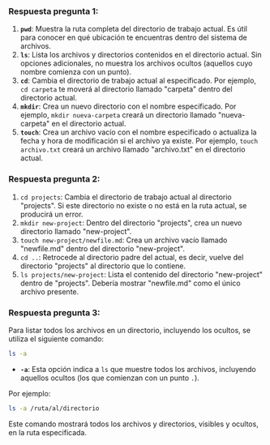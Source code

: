 ### Respuesta pregunta 1:

1. **`pwd`**: Muestra la ruta completa del directorio de trabajo actual. Es útil para conocer en qué ubicación te encuentras dentro del sistema de archivos.
2. **`ls`**: Lista los archivos y directorios contenidos en el directorio actual. Sin opciones adicionales, no muestra los archivos ocultos (aquellos cuyo nombre comienza con un punto).
3. **`cd`**: Cambia el directorio de trabajo actual al especificado. Por ejemplo, `cd carpeta` te moverá al directorio llamado "carpeta" dentro del directorio actual.
4. **`mkdir`**: Crea un nuevo directorio con el nombre especificado. Por ejemplo, `mkdir nueva-carpeta` creará un directorio llamado "nueva-carpeta" en el directorio actual.
5. **`touch`**: Crea un archivo vacío con el nombre especificado o actualiza la fecha y hora de modificación si el archivo ya existe. Por ejemplo, `touch archivo.txt` creará un archivo llamado "archivo.txt" en el directorio actual.


### Respuesta pregunta 2:
1. `cd projects`: Cambia el directorio de trabajo actual al directorio "projects". Si este directorio no existe o no está en la ruta actual, se producirá un error.
2. `mkdir new-project`: Dentro del directorio "projects", crea un nuevo directorio llamado "new-project".
3. `touch new-project/newfile.md`: Crea un archivo vacío llamado "newfile.md" dentro del directorio "new-project".
4. `cd ..`: Retrocede al directorio padre del actual, es decir, vuelve del directorio "projects" al directorio que lo contiene.
5. `ls projects/new-project`: Lista el contenido del directorio "new-project" dentro de "projects". Debería mostrar "newfile.md" como el único archivo presente.

### Respuesta pregunta 3:

Para listar todos los archivos en un directorio, incluyendo los ocultos, se utiliza el siguiente comando:
```sh
ls -a
```

- **`-a`**: Esta opción indica a `ls` que muestre todos los archivos, incluyendo aquellos ocultos (los que comienzan con un punto `.`).

Por ejemplo:

```sh
ls -a /ruta/al/directorio
```

Este comando mostrará todos los archivos y directorios, visibles y ocultos, en la ruta especificada.

